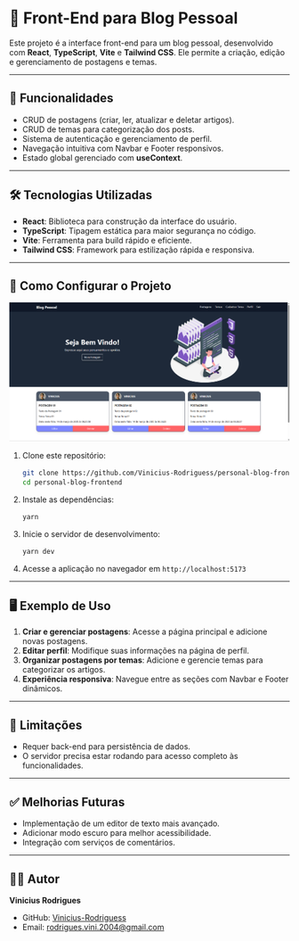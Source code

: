 # 📝 **Front-End para Blog Pessoal**

Este projeto é a interface front-end para um blog pessoal, desenvolvido com **React**, **TypeScript**, **Vite** e **Tailwind CSS**. Ele permite a criação, edição e gerenciamento de postagens e temas.

---

## 🚀 **Funcionalidades**

- CRUD de postagens (criar, ler, atualizar e deletar artigos).
- CRUD de temas para categorização dos posts.
- Sistema de autenticação e gerenciamento de perfil.
- Navegação intuitiva com Navbar e Footer responsivos.
- Estado global gerenciado com **useContext**.

---

## 🛠️ **Tecnologias Utilizadas**

- **React**: Biblioteca para construção da interface do usuário.
- **TypeScript**: Tipagem estática para maior segurança no código.
- **Vite**: Ferramenta para build rápido e eficiente.
- **Tailwind CSS**: Framework para estilização rápida e responsiva.

---

## 🔧 **Como Configurar o Projeto**

<img src="./src/assets/blog.png">


1. Clone este repositório:
   ```bash
   git clone https://github.com/Vinicius-Rodriguess/personal-blog-frontend.git
   cd personal-blog-frontend
   ```

2. Instale as dependências:
   ```bash
   yarn
   ```

3. Inicie o servidor de desenvolvimento:
   ```bash
   yarn dev
   ```

4. Acesse a aplicação no navegador em `http://localhost:5173`

---

## 🖥️ **Exemplo de Uso**

1. **Criar e gerenciar postagens**: Acesse a página principal e adicione novas postagens.
2. **Editar perfil**: Modifique suas informações na página de perfil.
3. **Organizar postagens por temas**: Adicione e gerencie temas para categorizar os artigos.
4. **Experiência responsiva**: Navegue entre as seções com Navbar e Footer dinâmicos.

---

## 📌 **Limitações**

- Requer back-end para persistência de dados.
- O servidor precisa estar rodando para acesso completo às funcionalidades.

---

## ✅ **Melhorias Futuras**

- Implementação de um editor de texto mais avançado.
- Adicionar modo escuro para melhor acessibilidade.
- Integração com serviços de comentários.

---

## 👨‍💻 **Autor**

**Vinicius Rodrigues**

- GitHub: [Vinicius-Rodriguess](https://github.com/Vinicius-Rodriguess)
- Email: rodrigues.vini.2004@gmail.com